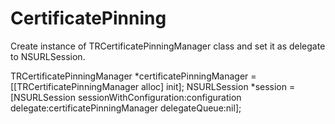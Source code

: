 # CertificatePinning

Create instance of TRCertificatePinningManager class and set it as delegate to NSURLSession.

TRCertificatePinningManager *certificatePinningManager = [[TRCertificatePinningManager alloc] init];
NSURLSession *session = [NSURLSession sessionWithConfiguration:configuration delegate:certificatePinningManager delegateQueue:nil];
